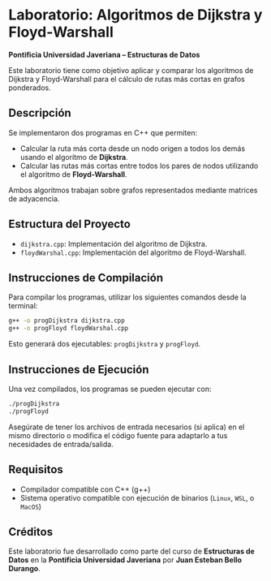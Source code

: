 # Laboratorio: Algoritmos de Dijkstra y Floyd-Warshall  
**Pontificia Universidad Javeriana – Estructuras de Datos**

Este laboratorio tiene como objetivo aplicar y comparar los algoritmos de Dijkstra y Floyd-Warshall para el cálculo de rutas más cortas en grafos ponderados.

## Descripción

Se implementaron dos programas en C++ que permiten:

- Calcular la ruta más corta desde un nodo origen a todos los demás usando el algoritmo de **Dijkstra**.
- Calcular las rutas más cortas entre todos los pares de nodos utilizando el algoritmo de **Floyd-Warshall**.

Ambos algoritmos trabajan sobre grafos representados mediante matrices de adyacencia.

## Estructura del Proyecto

- `dijkstra.cpp`: Implementación del algoritmo de Dijkstra.
- `floydWarshal.cpp`: Implementación del algoritmo de Floyd-Warshall.

## Instrucciones de Compilación

Para compilar los programas, utilizar los siguientes comandos desde la terminal:

```bash
g++ -o progDijkstra dijkstra.cpp
g++ -o progFloyd floydWarshal.cpp
```

Esto generará dos ejecutables: `progDijkstra` y `progFloyd`.

## Instrucciones de Ejecución

Una vez compilados, los programas se pueden ejecutar con:

```bash
./progDijkstra
./progFloyd
```

Asegúrate de tener los archivos de entrada necesarios (si aplica) en el mismo directorio o modifica el código fuente para adaptarlo a tus necesidades de entrada/salida.

## Requisitos

- Compilador compatible con C++ (g++)
- Sistema operativo compatible con ejecución de binarios (`Linux`, `WSL`, o `MacOS`)

## Créditos

Este laboratorio fue desarrollado como parte del curso de **Estructuras de Datos** en la **Pontificia Universidad Javeriana** por **Juan Esteban Bello Durango**.
